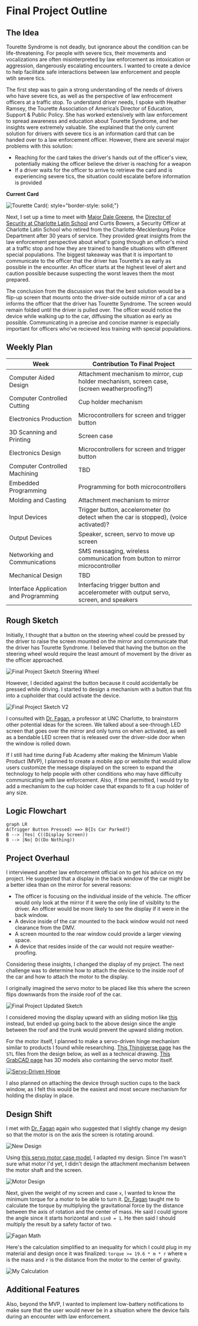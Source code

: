 # Final Project Outline

## The Idea

Tourette Syndrome is not deadly, but ignorance about the condition can be life-threatening. For people with severe tics, their movements and vocalizations are often misinterpreted by law enforcement as intoxication or aggression, dangerously escalating encounters. I wanted to create a device to help facilitate safe interactions between law enforcement and people wtih severe tics.

The first step was to gain a strong understanding of the needs of drivers who have severe tics, as well as the perspective of law enfrocement officers at a traffic stop. To understand driver needs, I spoke with Heather Ramsey, the Tourette Association of America’s Director of Education, Support & Public Policy. She has worked extensively with law enforcement to spread awareness and education about Tourette Syndrome, and her insights were extremely valuable. She explained that the only current solution for drivers with severe tics is an information card that can be handed over to a law enforcement officer. However, there are several major problems with this solution:

- Reaching for the card takes the driver's hands out of the officer's view, potentially making the officer believe the driver is reaching for a weapon
- If a driver waits for the officer to arrive to retrieve the card and is experiencing severe tics, the situation could escalate before information is provided

**Current Card**

![Tourette Card](../../assets/images/stem/disability-forewarning-system/tourette-card.jpg){: style="border-style: solid;"}

Next, I set up a time to meet with [Major Dale Greene](https://www.linkedin.com/in/dale-greene-6501266b), the [Director of Security at Charlotte Latin School](https://www.charlottelatin.org/programs/safety) and Curtis Bowers, a Security Officer at Charlotte Latin School who retired from the Charlotte-Mecklenburg Police Department after 30 years of service. They provided great insights from the law enforcement perspective about what's going through an officer's mind at a traffic stop and how they are trained to handle situations with different special populations. The biggest takeaway was that it is important to communicate to the officer that the driver has Tourette's as early as possible in the encounter. An officer starts at the highest level of alert and caution possible because suspecting the worst leaves them the most prepared.

The conclusion from the discussion was that the best solution would be a flip-up screen that mounts onto the driver-side outside mirror of a car and informs the officer that the driver has Tourette Syndrome. The screen would remain folded until the driver is pulled over. The officer would notice the device while walking up to the car, diffusing the situation as early as possible. Communicating in a precise and concise manner is especially important for officers who've recieved less training with special populations.

## Weekly Plan

|Week|Contribution To Final Project|
|---|---|
|Computer Aided Design|Attachment mechanism to mirror, cup holder mechanism, screen case, (screen weatherproofing?)|
|Computer Controlled Cutting|Cup holder mechanism|
|Electronics Production|Microcontrollers for screen and trigger button|
|3D Scanning and Printing|Screen case|
|Electronics Design|Microcontrollers for screen and trigger button|
|Computer Controlled Machining|TBD|
|Embedded Programming|Programming for both microcontrollers|
|Molding and Casting|Attachment mechanism to mirror|
|Input Devices|Trigger button, accelerometer (to detect when the car is stopped), (voice activated)?|
|Output Devices|Speaker, screen, servo to move up screen|
|Networking and Communications|SMS messaging, wireless communication from button to mirror microcontroller|
|Mechanical Design|TBD|
|Interface Application and Programming|Interfacing trigger button and accelerometer with output servo, screen, and speakers|

## Rough Sketch

Initially, I thought that a button on the steering wheel could be pressed by the driver to raise the screen mounted on the mirror and communicate that the driver has Tourette Syndrome. I believed that having the button on the steering wheel would require the least amount of movement by the driver as the officer approached.

![Final Project Sketch Steering Wheel](../../assets/images/stem/disability-forewarning-system/final-project-sketch.jpg)

However, I decided against the button because it could accidentally be pressed while driving. I started to design a mechanism with a button that fits into a cupholder that could activate the device.

![Final Project Sketch V2](../../assets/images/stem/disability-forewarning-system/final-project-sketch-v2.jpg)

I consulted with [Dr. Fagan](https://mees.charlotte.edu/directory/terence-j-fagan), a professor at UNC Charlotte, to brainstorm other potential ideas for the screen. We talked about a see-through LED screen that goes over the mirror and only turns on when activated, as well as a bendable LED screen that is released over the driver-side door when the window is rolled down.

If I still had time during Fab Academy after making the Minimum Viable Product (MVP), I planned to create a mobile app or website that would allow users customize the message displayed on the screen to expand the technology to help people with other conditions who may have difficulty communicating with law enforcement. Also, if time permitted, I would try to add a mechanism to the cup holder case that expands to fit a cup holder of any size. 

## Logic Flowchart

```mermaid
graph LR
A(Trigger Button Pressed) ==> B{Is Car Parked?}
B --> |Yes| C((Display Screen))
B --> |No| D((Do Nothing))
```

## Project Overhaul

I interviewed another law enforcement official on to get his advice on my project. He suggested that a display in the back window of the car might be a better idea than on the mirror for several reasons:

- The officer is focusing on the individual inside of the vehicle. The officer would only look at the mirror if it were the only line of visiblity to the driver. An officer would be more likely to see the display if it were in the back window.
- A device inside of the car mounted to the back window would not need clearance from the DMV.
- A screen mounted to the rear window could provide a larger viewing space.
- A device that resides inside of the car would not require weather-proofing.

Considering these insights, I changed the display of my project. The next challenge was to determine how to attach the device to the inside roof of the car and how to attach the motor to the display.

I originally imagined the servo motor to be placed like this where the screen flips downwards from the inside roof of the car.

![Final Project Updated Sketch](../../assets/images/stem/disability-forewarning-system/updated-final-project-sketch.jpg)

I considered moving the display upward with an sliding motion like [this](https://www.youtube.com/watch?v=aXFCkfvWTHs) instead, but ended up going back to the above design since the angle between the roof and the trunk would prevent the upward sliding motion.

For the motor itself, I planned to make a servo-driven hinge mechanism similar to products I found while researching. [This Thingiverse page](https://www.thingiverse.com/thing:1323380/files) has the `STL` files from the design below, as well as a technical drawing. [This GrabCAD page](https://grabcad.com/library/servo-based-hinge-1) has 3D models also containing the servo motor itself.

[![Servo-Driven Hinge](../../assets/images/stem/disability-forewarning-system/servo-driven-hinge-vid-thumbnail.jpg)](https://www.youtube.com/watch?v=e58yMo2MXdY)

I also planned on attaching the device through suction cups to the back window, as I felt this would be the easiest and most secure mechanism for holding the display in place.

## Design Shift

I met with [Dr. Fagan](https://mees.charlotte.edu/directory/terence-j-fagan) again who suggested that I slightly change my design so that the motor is on the axis the screen is rotating around.

![New Design](../../assets/images/stem/disability-forewarning-system/motor-image.jpg)

Using [this servo motor case model](https://cults3d.com/en/orders/53123748), I adapted my design. Since I'm wasn't sure what motor I'd yet, I didn't design the attachment mechanism between the motor shaft and the screen.

![Motor Design](../../assets/images/stem/disability-forewarning-system/motor-design.jpg)

Next, given the weight of my screen and case `x`, I wanted to know the minimum torque for a motor to be able to turn it. [Dr. Fagan](https://mees.charlotte.edu/directory/terence-j-fagan) taught me to calculate the torque by multiplying the gravitational force by the distance between the axis of rotation and the center of mass. He said I could ignore the angle since it starts horizontal and `sin0 = 1`. He then said I should multiply the result by a safety factor of two.

![Fagan Math](../../assets/images/stem/disability-forewarning-system/n-fagan-math.jpg)

Here's the calculation simplified to an inequality for which I could plug in my material and design once it was finalized: `torque >= 19.6 * m * r` where `m` is the mass and `r` is the distance from the motor to the center of gravity.

![My Calculation](../../assets/images/stem/disability-forewarning-system/o-t-calc.jpg)

## Additional Features

Also, beyond the MVP, I wanted to implement low-battery notifications to make sure that the user would never be in a situation where the device fails during an encounter with law enforcement.